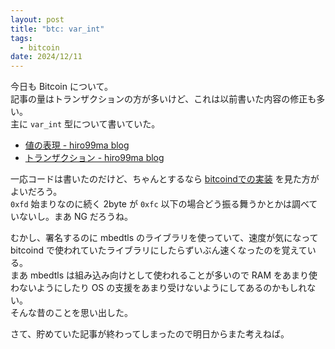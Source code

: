 ```yaml
---
layout: post
title: "btc: var_int"
tags:
  - bitcoin
date: 2024/12/11
---
```


今日も Bitcoin について。  
記事の量はトランザクションの方が多いけど、これは以前書いた内容の修正も多い。  
主に `var_int` 型について書いていた。

* [値の表現 - hiro99ma blog](https://blog.hirokuma.work/bitcoin/01_basics/value.html)
* [トランザクション - hiro99ma blog](https://blog.hirokuma.work/bitcoin/01_basics/transactions.html)

一応コードは書いたのだけど、ちゃんとするなら [bitcoindでの実装](https://github.com/bitcoin/bitcoin/blob/676936845b1f1e992321fa7e290bf9ba03d35bbc/src/serialize.h) を見た方がよいだろう。  
`0xfd` 始まりなのに続く 2byte が `0xfc` 以下の場合どう振る舞うかとかは調べていないし。まあ NG だろうね。

むかし、署名するのに mbedtls のライブラリを使っていて、速度が気になって bitcoind で使われていたライブラリにしたらずいぶん速くなったのを覚えている。  
まあ mbedtls は組み込み向けとして使われることが多いので RAM をあまり使わないようにしたり OS の支援をあまり受けないようにしてあるのかもしれない。  
そんな昔のことを思い出した。

さて、貯めていた記事が終わってしまったので明日からまた考えねば。
